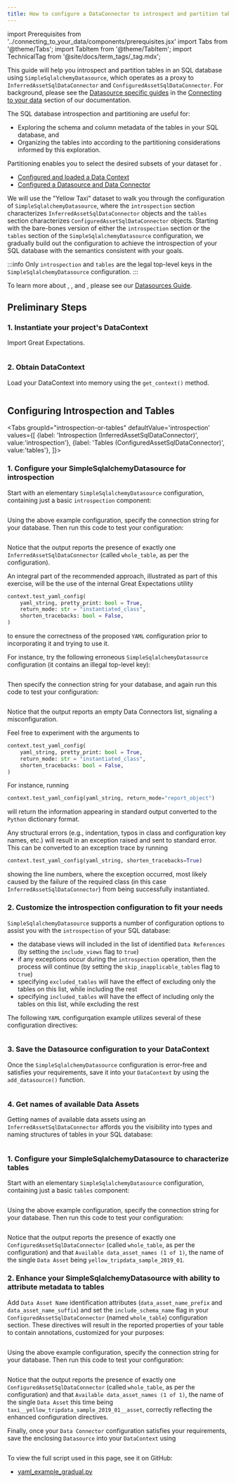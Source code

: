 ```yaml
---
title: How to configure a DataConnector to introspect and partition tables in SQL
---
```

import Prerequisites from '../connecting_to_your_data/components/prerequisites.jsx'
import Tabs from '@theme/Tabs';
import TabItem from '@theme/TabItem';
import TechnicalTag from '@site/docs/term_tags/_tag.mdx';

This guide will help you introspect and partition tables in an SQL database using `SimpleSqlalchemyDatasource`, which
operates as a proxy to `InferredAssetSqlDataConnector` and `ConfiguredAssetSqlDataConnector`.  For background, please
see the [Datasource specific guides](../connecting_to_your_data/index.md) in the [Connecting to your data](../connecting_to_your_data/connect_to_data_overview.md) section of our documentation.

The SQL database introspection and partitioning are useful for:
- Exploring the schema and column metadata of the tables in your SQL database, and
- Organizing the tables into <TechnicalTag tag="data_asset" text="Data Assets" /> according to the partitioning considerations informed by this exploration.

Partitioning enables you to select the desired subsets of your dataset for <TechnicalTag tag="validation" text="Validation"/>.

<Prerequisites>

- [Configured and loaded a Data Context](/docs/guides/setup/configuring_data_contexts/instantiating_data_contexts/how_to_quickly_instantiate_a_data_context)
- [Configured a Datasource and Data Connector](../../terms/datasource.md)

</Prerequisites>

We will use the "Yellow Taxi" dataset to walk you through the configuration of `SimpleSqlalchemyDatasource`, where
the `introspection` section characterizes `InferredAssetSqlDataConnector` objects and the `tables` section characterizes
`ConfiguredAssetSqlDataConnector` objects.  Starting with the bare-bones version of either the `introspection` section
or the `tables` section of the `SimpleSqlalchemyDatasource` configuration, we gradually build out the configuration to
achieve the introspection of your SQL database with the semantics consistent with your goals.

:::info
Only `introspection` and `tables` are the legal top-level keys in the `SimpleSqlalchemyDatasource` configuration.
:::

To learn more about <TechnicalTag tag="datasource" text="Datasources" />, <TechnicalTag tag="data_connector" text="Data Connectors" />, and <TechnicalTag tag="batch" text="Batch(es)" />, please see our [Datasources Guide](../../terms/datasource.md).

## Preliminary Steps

### 1. Instantiate your project's DataContext

Import Great Expectations.

```python name="tests/integration/docusaurus/connecting_to_your_data/how_to_introspect_and_partition_your_data/sql_database/yaml_example_gradual.py imports"
```

### 2. Obtain DataContext

Load your DataContext into memory using the `get_context()` method.

```python name="tests/integration/docusaurus/connecting_to_your_data/how_to_introspect_and_partition_your_data/sql_database/yaml_example_gradual.py get_context"
```

## Configuring Introspection and Tables

<Tabs
  groupId="introspection-or-tables"
  defaultValue='introspection'
  values={[
  {label: 'Introspection (InferredAssetSqlDataConnector)', value:'introspection'},
  {label: 'Tables (ConfiguredAssetSqlDataConnector)', value:'tables'},
  ]}>

<TabItem value="introspection">

### 1. Configure your SimpleSqlalchemyDatasource for introspection

Start with an elementary `SimpleSqlalchemyDatasource` configuration, containing just a basic `introspection` component:

```python name="tests/integration/docusaurus/connecting_to_your_data/how_to_introspect_and_partition_your_data/sql_database/yaml_example_gradual.py datasource_yaml"
```

Using the above example configuration, specify the connection string for your database.  Then run this code to test your
configuration:

```python name="tests/integration/docusaurus/connecting_to_your_data/how_to_introspect_and_partition_your_data/sql_database/yaml_example_gradual.py test_yaml_config"
```

Notice that the output reports the presence of exactly one `InferredAssetSqlDataConnector` (called `whole_table`, as per
the configuration).

An integral part of the recommended approach, illustrated as part of this exercise, will be the use of the internal
Great Expectations utility

```python
context.test_yaml_config(
    yaml_string, pretty_print: bool = True,
    return_mode: str = "instantiated_class",
    shorten_tracebacks: bool = False,
)
```

to ensure the correctness of the proposed `YAML` configuration prior to incorporating it and trying to use it.

For instance, try the following erroneous `SimpleSqlalchemyDatasource` configuration (it contains an illegal top-level
key):

```python name="tests/integration/docusaurus/connecting_to_your_data/how_to_introspect_and_partition_your_data/sql_database/yaml_example_gradual.py buggy_datasource_yaml"
```

Then specify the connection string for your database, and again run this code to test your configuration:

```python name="tests/integration/docusaurus/connecting_to_your_data/how_to_introspect_and_partition_your_data/sql_database/yaml_example_gradual.py test_yaml_config_2"
```

Notice that the output reports an empty Data Connectors list, signaling a misconfiguration.

Feel free to experiment with the arguments to

```python
context.test_yaml_config(
    yaml_string, pretty_print: bool = True,
    return_mode: str = "instantiated_class",
    shorten_tracebacks: bool = False,
)
```

For instance, running

```python
context.test_yaml_config(yaml_string, return_mode="report_object")
```

will return the information appearing in standard output converted to the `Python` dictionary format.

Any structural errors (e.g., indentation, typos in class and configuration key names, etc.) will result in an exception
raised and sent to standard error.  This can be converted to an exception trace by running

```python
context.test_yaml_config(yaml_string, shorten_tracebacks=True)
```

showing the line numbers, where the exception occurred, most likely caused by the failure of the required class (in this
case `InferredAssetSqlDataConnector`) from being successfully instantiated.

### 2. Customize the introspection configuration to fit your needs

`SimpleSqlalchemyDatasource` supports a number of configuration options to assist you with the `introspection` of your
SQL database:

- the database views will included in the list of identified `Data References` (by setting the `include_views` flag to
`true`)
- if any exceptions occur during the `introspection` operation, then the process will continue (by setting the
`skip_inapplicable_tables` flag to `true`)
- specifying `excluded_tables` will have the effect of excluding only the tables on this list, while including the rest
- specifying `included_tables` will have the effect of including only the tables on this list, while excluding the rest

The following `YAML` configurqation example utilizes several of these configuration directives:

```python name="tests/integration/docusaurus/connecting_to_your_data/how_to_introspect_and_partition_your_data/sql_database/yaml_example_gradual.py datasource_yaml_introspection"
```

### 3. Save the Datasource configuration to your DataContext

Once the `SimpleSqlalchemyDatasource` configuration is error-free and satisfies your requirements, save it into your
`DataContext` by using the `add_datasource()` function.

```python name="tests/integration/docusaurus/connecting_to_your_data/how_to_introspect_and_partition_your_data/sql_database/yaml_example_gradual.py add_datasource"
```

### 4. Get names of available Data Assets

Getting names of available data assets using an `InferredAssetSqlDataConnector` affords you the visibility into types
and naming structures of tables in your SQL database:

```python name="tests/integration/docusaurus/connecting_to_your_data/how_to_introspect_and_partition_your_data/sql_database/yaml_example_gradual.py get_available_data_asset_names"
```

</TabItem>

<TabItem value="tables">

### 1. Configure your SimpleSqlalchemyDatasource to characterize tables

Start with an elementary `SimpleSqlalchemyDatasource` configuration, containing just a basic `tables` component:

```python name="tests/integration/docusaurus/connecting_to_your_data/how_to_introspect_and_partition_your_data/sql_database/yaml_example_gradual.py datasource_yaml_tables"
```

Using the above example configuration, specify the connection string for your database.  Then run this code to test your
configuration:

```python name="tests/integration/docusaurus/connecting_to_your_data/how_to_introspect_and_partition_your_data/sql_database/yaml_example_gradual.py test_yaml_config_3"
```

Notice that the output reports the presence of exactly one `ConfiguredAssetSqlDataConnector` (called `whole_table`, as
per the configuration) and that `Available data_asset_names (1 of 1)`, the name of the single `Data Asset` being
`yellow_tripdata_sample_2019_01`.

### 2. Enhance your SimpleSqlalchemyDatasource with ability to attribute metadata to tables

Add `Data Asset Name` identification attributes (`data_asset_name_prefix` and `data_asset_name_suffix`) and set the
`include_schema_name` flag in your `ConfiguredAssetSqlDataConnector` (named `whole_table`) configuration section.  These
directives will result in the reported properties of your table to contain annotations, customized for your purposes:

```python name="tests/integration/docusaurus/connecting_to_your_data/how_to_introspect_and_partition_your_data/sql_database/yaml_example_gradual.py datasource_yaml_tables_partitioners"
```

Using the above example configuration, specify the connection string for your database.  Then run this code to test your
configuration:

```python name="tests/integration/docusaurus/connecting_to_your_data/how_to_introspect_and_partition_your_data/sql_database/yaml_example_gradual.py test_yaml_config_4"
```

Notice that the output reports the presence of exactly one `ConfiguredAssetSqlDataConnector` (called `whole_table`, as
per the configuration) and that `Available data_asset_names (1 of 1)`, the name of the single `Data Asset` this time
being `taxi__yellow_tripdata_sample_2019_01__asset`, correctly reflecting the enhanced configuration directives.

Finally, once your `Data Connector` configuration satisfies your requirements, save the enclosing `Datasource` into your
`DataContext` using

```python name="tests/integration/docusaurus/connecting_to_your_data/how_to_introspect_and_partition_your_data/sql_database/yaml_example_gradual.py add_datasource_2"
```

</TabItem>

</Tabs>


To view the full script used in this page, see it on GitHub:

- [yaml_example_gradual.py](https://github.com/great-expectations/great_expectations/blob/develop/tests/integration/docusaurus/connecting_to_your_data/how_to_introspect_and_partition_your_data/sql_database/yaml_example_gradual.py)
